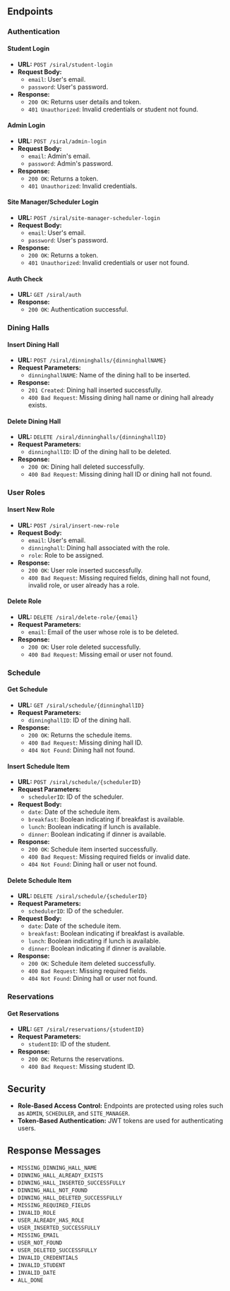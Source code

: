 ## Endpoints

### Authentication

#### Student Login
- **URL:** `POST /siral/student-login`
- **Request Body:**
    - `email`: User's email.
    - `password`: User's password.
- **Response:**
    - `200 OK`: Returns user details and token.
    - `401 Unauthorized`: Invalid credentials or student not found.

#### Admin Login
- **URL:** `POST /siral/admin-login`
- **Request Body:**
    - `email`: Admin's email.
    - `password`: Admin's password.
- **Response:**
    - `200 OK`: Returns a token.
    - `401 Unauthorized`: Invalid credentials.

#### Site Manager/Scheduler Login
- **URL:** `POST /siral/site-manager-scheduler-login`
- **Request Body:**
    - `email`: User's email.
    - `password`: User's password.
- **Response:**
    - `200 OK`: Returns a token.
    - `401 Unauthorized`: Invalid credentials or user not found.

#### Auth Check
- **URL:** `GET /siral/auth`
- **Response:**
    - `200 OK`: Authentication successful.

### Dining Halls

#### Insert Dining Hall
- **URL:** `POST /siral/dinninghalls/{dinninghallNAME}`
- **Request Parameters:**
    - `dinninghallNAME`: Name of the dining hall to be inserted.
- **Response:**
    - `201 Created`: Dining hall inserted successfully.
    - `400 Bad Request`: Missing dining hall name or dining hall already exists.

#### Delete Dining Hall
- **URL:** `DELETE /siral/dinninghalls/{dinninghallID}`
- **Request Parameters:**
    - `dinninghallID`: ID of the dining hall to be deleted.
- **Response:**
    - `200 OK`: Dining hall deleted successfully.
    - `400 Bad Request`: Missing dining hall ID or dining hall not found.

### User Roles

#### Insert New Role
- **URL:** `POST /siral/insert-new-role`
- **Request Body:**
    - `email`: User's email.
    - `dinninghall`: Dining hall associated with the role.
    - `role`: Role to be assigned.
- **Response:**
    - `200 OK`: User role inserted successfully.
    - `400 Bad Request`: Missing required fields, dining hall not found, invalid role, or user already has a role.

#### Delete Role
- **URL:** `DELETE /siral/delete-role/{email}`
- **Request Parameters:**
    - `email`: Email of the user whose role is to be deleted.
- **Response:**
    - `200 OK`: User role deleted successfully.
    - `400 Bad Request`: Missing email or user not found.

### Schedule

#### Get Schedule
- **URL:** `GET /siral/schedule/{dinninghallID}`
- **Request Parameters:**
    - `dinninghallID`: ID of the dining hall.
- **Response:**
    - `200 OK`: Returns the schedule items.
    - `400 Bad Request`: Missing dining hall ID.
    - `404 Not Found`: Dining hall not found.

#### Insert Schedule Item
- **URL:** `POST /siral/schedule/{schedulerID}`
- **Request Parameters:**
    - `schedulerID`: ID of the scheduler.
- **Request Body:**
    - `date`: Date of the schedule item.
    - `breakfast`: Boolean indicating if breakfast is available.
    - `lunch`: Boolean indicating if lunch is available.
    - `dinner`: Boolean indicating if dinner is available.
- **Response:**
    - `200 OK`: Schedule item inserted successfully.
    - `400 Bad Request`: Missing required fields or invalid date.
    - `404 Not Found`: Dining hall or user not found.

#### Delete Schedule Item
- **URL:** `DELETE /siral/schedule/{schedulerID}`
- **Request Parameters:**
    - `schedulerID`: ID of the scheduler.
- **Request Body:**
    - `date`: Date of the schedule item.
    - `breakfast`: Boolean indicating if breakfast is available.
    - `lunch`: Boolean indicating if lunch is available.
    - `dinner`: Boolean indicating if dinner is available.
- **Response:**
    - `200 OK`: Schedule item deleted successfully.
    - `400 Bad Request`: Missing required fields.
    - `404 Not Found`: Dining hall or user not found.

### Reservations

#### Get Reservations
- **URL:** `GET /siral/reservations/{studentID}`
- **Request Parameters:**
    - `studentID`: ID of the student.
- **Response:**
    - `200 OK`: Returns the reservations.
    - `400 Bad Request`: Missing student ID.

## Security
- **Role-Based Access Control:** Endpoints are protected using roles such as `ADMIN`, `SCHEDULER`, and `SITE_MANAGER`.
- **Token-Based Authentication:** JWT tokens are used for authenticating users.

## Response Messages
- `MISSING_DINNING_HALL_NAME`
- `DINNING_HALL_ALREADY_EXISTS`
- `DINNING_HALL_INSERTED_SUCCESSFULLY`
- `DINNING_HALL_NOT_FOUND`
- `DINNING_HALL_DELETED_SUCCESSFULLY`
- `MISSING_REQUIRED_FIELDS`
- `INVALID_ROLE`
- `USER_ALREADY_HAS_ROLE`
- `USER_INSERTED_SUCCESSFULLY`
- `MISSING_EMAIL`
- `USER_NOT_FOUND`
- `USER_DELETED_SUCCESSFULLY`
- `INVALID_CREDENTIALS`
- `INVALID_STUDENT`
- `INVALID_DATE`
- `ALL_DONE`
